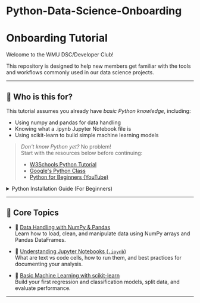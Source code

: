 # Python-Data-Science-Onboarding

# Onboarding Tutorial

Welcome to the WMU DSC/Developer Club!

This repository is designed to help new members get familiar with the tools and workflows commonly used in our data science projects.

---

## 🚀 Who is this for?

This tutorial assumes you already have *basic Python knowledge*, including:

- Using numpy and pandas for data handling  
- Knowing what a .ipynb Jupyter Notebook file is  
- Using scikit-learn to build simple machine learning models

> *Don't know Python yet?* No problem!  
> Start with the resources below before continuing:
>
> -  [W3Schools Python Tutorial](https://www.w3schools.com/python/)  
> -  [Google's Python Class](https://developers.google.com/edu/python)  
> -  [Python for Beginners (YouTube)](https://www.youtube.com/watch?v=K5KVEU3aaeQ&t=56s)

<details>
<summary> Python Installation Guide (For Beginners)</summary>

To follow along with the notebooks in this repository, you need Python installed on your machine.

### 🎥 How to Install Python
  
 [For macOS](https://www.youtube.com/watch?v=nhv82tvFfkM)  
 [For Windows](https://www.youtube.com/watch?v=YagM_FuPLQU)

> 📌 *Important*: During installation, make sure to check:  
>  *“Add Python to PATH”*

###  Verify Your Installation

After installing, open a terminal (or Command Prompt on Windows), and run:

```bash
python --version
pip --version
```

</details>

---

## 📘 Core Topics

- 🔸 [Data Handling with NumPy & Pandas]([notebooks/tutorial0/tutorial0.ipynb](https://github.com/cereal-with-water/Numpy-Pandas-tutorial))  
  Learn how to load, clean, and manipulate data using NumPy arrays and Pandas DataFrames.

- 🔸 [Understanding Jupyter Notebooks (`.ipynb`)]([docs/ipynb_guide.md](https://github.com/cereal-with-water/Jupyter-Notebooks-tutorial))  
  What are text vs code cells, how to run them, and best practices for documenting your analysis.

- 🔸 [Basic Machine Learning with scikit-learn]([notebooks/tutorial1/tutorial1.ipynb](https://github.com/cereal-with-water/ML-tools-tutorial))  
  Build your first regression and classification models, split data, and evaluate performance.

---
